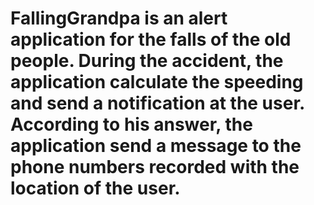 # FallingGrandpa is an alert application for the falls of the old people. During the accident, the application calculate the speeding and send a notification at the user. According to his answer, the application send a message to the phone numbers recorded with the location of the user.
